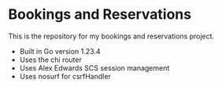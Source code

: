 # Bookings and Reservations

This is the repository for my bookings and reservations project.

- Built in Go version 1.23.4
- Uses the chi router
- Uses Alex Edwards SCS session management
- Uses nosurf for csrfHandler
